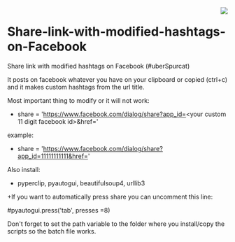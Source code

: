 <img src="Share03.png" align="right" />

# Share-link-with-modified-hashtags-on-Facebook
Share link with modified hashtags on Facebook (#uberSpurcat)

It posts on facebook whatever you have on your clipboard or copied (ctrl+c) and it makes custom hashtags from the url title.

Most important thing to modify or it will not work:

-  share = 'https://www.facebook.com/dialog/share?app_id=<your custom 11 digit facebook id>&href='
                                                              
  example:
+    share = 'https://www.facebook.com/dialog/share?app_id=11111111111&href='
    
Also install:
+  pyperclip, pyautogui, beautifulsoup4, urllib3

+If you want to automatically press share you can uncomment this line:

#pyautogui.press('tab', presses =8)

Don't forget to set the path variable to the folder where you install/copy the scripts so the batch file works.
